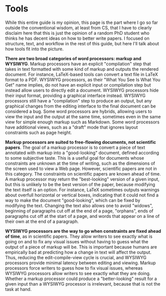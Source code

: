 # Tools

While this entire guide is my opinion, this page is the part where I go so far outside the conventional wisdom, at least from CS, that I have to clearly disclaim here that this is just the opinion of a random PhD student who thinks he has decent ideas on how to better write papers. I focused on structure, text, and workflow in the rest of this guide, but here I'll talk about how tools fit into the picture.

**There are two broad categories of word processors: markup and WYSIWYG**. Markup processors have an explicit "compilation" step that takes in text formatted with some kind of markup and outputs the rendered document. For instance, LaTeX-based tools can convert a text file in LaTeX format to a PDF. WYSIWYG processors, as their "What You See Is What You Get" name implies, do not have an explicit input or compilation step but instead allow users to directly edit a document. WYSIWYG processors hide their input format, providing a graphical interface instead. WYSIWYG processors still have a "compilation" step to produce an output, but any graphical changes from the editing interface to the final document can be considered a bug. Some word processors are hybrids, allowing users to view the input and the output at the same time, sometimes even in the same view for simple enough markup such as Markdown. Some word processors have additional views, such as a "draft" mode that ignores layout constraints such as page height.

**Markup processors are suited to free-flowing documents, not scientific papers**. The goal of a markup processor is to convert a piece of text annotated with markup into a "good-looking" document, defined according to some subjective taste. This is a useful goal for documents whose constraints are unknown at the time of writing, such as the dimensions of the screen used to view a Web page. However, scientific papers are not in this category. The constraints on scientific papers are known ahead of time. A markup processor may return the "best-looking" version of a given input, but this is unlikely to be the best version of the paper, because modifying the text itself is an option. For instance, LaTeX sometimes outputs warnings about overfull horizontal or vertical boxes, indicating that it could not find a way to make the document "good-looking", which can be fixed by modifying the text. Changing the text also allows one to avoid "widows", beginning of paragraphs cut off at the end of a page, "orphans", ends of paragraphs cut off at the start of a page, and words that appear on a line of their own at the end of a paragraph.

**WYSIWYG processors are the way to go when constraints are fixed ahead of time**, as in scientific papers. They allow writers to see exactly what is going on and to fix any visual issues without having to guess what the output of a piece of markup will be. This is important because humans are empirically bad at predicting how a change in text will affect the output. Thus, reducing the edit-compile-view cycle is crucial, and WYSIWYG processors provide minimal latency between editing and viewing. Markup processors force writers to guess how to fix visual issues, whereas WYSIWYG processors allow writers to see exactly what they are doing. Whether a markup processor could produce a "better-looking" result for a given input than a WYSIWYG processor is irrelevant, because that is not the task at hand.

